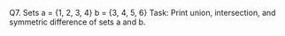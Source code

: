 Q7. Sets
a = {1, 2, 3, 4}
b = {3, 4, 5, 6}
Task: Print union, intersection, and symmetric difference of sets a and b.
